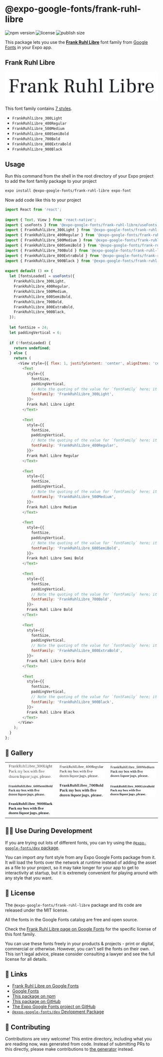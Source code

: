# @expo-google-fonts/frank-ruhl-libre

![npm version](https://flat.badgen.net/npm/v/@expo-google-fonts/frank-ruhl-libre)
![license](https://flat.badgen.net/github/license/expo/google-fonts)
![publish size](https://flat.badgen.net/packagephobia/install/@expo-google-fonts/frank-ruhl-libre)

This package lets you use the [**Frank Ruhl Libre**](https://fonts.google.com/specimen/Frank+Ruhl+Libre) font family from [Google Fonts](https://fonts.google.com/) in your Expo app.

## Frank Ruhl Libre

![Frank Ruhl Libre](./font-family.png)

This font family contains [7 styles](#-gallery).

- `FrankRuhlLibre_300Light`
- `FrankRuhlLibre_400Regular`
- `FrankRuhlLibre_500Medium`
- `FrankRuhlLibre_600SemiBold`
- `FrankRuhlLibre_700Bold`
- `FrankRuhlLibre_800ExtraBold`
- `FrankRuhlLibre_900Black`

## Usage

Run this command from the shell in the root directory of your Expo project to add the font family package to your project
```sh
expo install @expo-google-fonts/frank-ruhl-libre expo-font
```

Now add code like this to your project
```js
import React from 'react';

import { Text, View } from 'react-native';
import { useFonts } from '@expo-google-fonts/frank-ruhl-libre/useFonts';
import { FrankRuhlLibre_300Light } from '@expo-google-fonts/frank-ruhl-libre/300Light';
import { FrankRuhlLibre_400Regular } from '@expo-google-fonts/frank-ruhl-libre/400Regular';
import { FrankRuhlLibre_500Medium } from '@expo-google-fonts/frank-ruhl-libre/500Medium';
import { FrankRuhlLibre_600SemiBold } from '@expo-google-fonts/frank-ruhl-libre/600SemiBold';
import { FrankRuhlLibre_700Bold } from '@expo-google-fonts/frank-ruhl-libre/700Bold';
import { FrankRuhlLibre_800ExtraBold } from '@expo-google-fonts/frank-ruhl-libre/800ExtraBold';
import { FrankRuhlLibre_900Black } from '@expo-google-fonts/frank-ruhl-libre/900Black';

export default () => {
  let [fontsLoaded] = useFonts({
    FrankRuhlLibre_300Light,
    FrankRuhlLibre_400Regular,
    FrankRuhlLibre_500Medium,
    FrankRuhlLibre_600SemiBold,
    FrankRuhlLibre_700Bold,
    FrankRuhlLibre_800ExtraBold,
    FrankRuhlLibre_900Black,
  });

  let fontSize = 24;
  let paddingVertical = 6;

  if (!fontsLoaded) {
    return undefined;
  } else {
    return (
      <View style={{ flex: 1, justifyContent: 'center', alignItems: 'center' }}>
        <Text
          style={{
            fontSize,
            paddingVertical,
            // Note the quoting of the value for `fontFamily` here; it expects a string!
            fontFamily: 'FrankRuhlLibre_300Light',
          }}>
          Frank Ruhl Libre Light
        </Text>

        <Text
          style={{
            fontSize,
            paddingVertical,
            // Note the quoting of the value for `fontFamily` here; it expects a string!
            fontFamily: 'FrankRuhlLibre_400Regular',
          }}>
          Frank Ruhl Libre Regular
        </Text>

        <Text
          style={{
            fontSize,
            paddingVertical,
            // Note the quoting of the value for `fontFamily` here; it expects a string!
            fontFamily: 'FrankRuhlLibre_500Medium',
          }}>
          Frank Ruhl Libre Medium
        </Text>

        <Text
          style={{
            fontSize,
            paddingVertical,
            // Note the quoting of the value for `fontFamily` here; it expects a string!
            fontFamily: 'FrankRuhlLibre_600SemiBold',
          }}>
          Frank Ruhl Libre Semi Bold
        </Text>

        <Text
          style={{
            fontSize,
            paddingVertical,
            // Note the quoting of the value for `fontFamily` here; it expects a string!
            fontFamily: 'FrankRuhlLibre_700Bold',
          }}>
          Frank Ruhl Libre Bold
        </Text>

        <Text
          style={{
            fontSize,
            paddingVertical,
            // Note the quoting of the value for `fontFamily` here; it expects a string!
            fontFamily: 'FrankRuhlLibre_800ExtraBold',
          }}>
          Frank Ruhl Libre Extra Bold
        </Text>

        <Text
          style={{
            fontSize,
            paddingVertical,
            // Note the quoting of the value for `fontFamily` here; it expects a string!
            fontFamily: 'FrankRuhlLibre_900Black',
          }}>
          Frank Ruhl Libre Black
        </Text>
      </View>
    );
  }
};

```

## 🔡 Gallery


||||
|-|-|-|
|![FrankRuhlLibre_300Light](.//300Light/FrankRuhlLibre_300Light.ttf.png)|![FrankRuhlLibre_400Regular](.//400Regular/FrankRuhlLibre_400Regular.ttf.png)|![FrankRuhlLibre_500Medium](.//500Medium/FrankRuhlLibre_500Medium.ttf.png)||
|![FrankRuhlLibre_600SemiBold](.//600SemiBold/FrankRuhlLibre_600SemiBold.ttf.png)|![FrankRuhlLibre_700Bold](.//700Bold/FrankRuhlLibre_700Bold.ttf.png)|![FrankRuhlLibre_800ExtraBold](.//800ExtraBold/FrankRuhlLibre_800ExtraBold.ttf.png)||
|![FrankRuhlLibre_900Black](.//900Black/FrankRuhlLibre_900Black.ttf.png)||||


## 👩‍💻 Use During Development

If you are trying out lots of different fonts, you can try using the [`@expo-google-fonts/dev` package](https://github.com/freeboub/google-fonts/tree/master/font-packages/dev#readme).

You can import *any* font style from any Expo Google Fonts package from it. It will load the fonts
over the network at runtime instead of adding the asset as a file to your project, so it may take longer
for your app to get to interactivity at startup, but it is extremely convenient
for playing around with any style that you want.

## 📖 License

The `@expo-google-fonts/frank-ruhl-libre` package and its code are released under the MIT license.

All the fonts in the Google Fonts catalog are free and open source.

Check the [Frank Ruhl Libre page on Google Fonts](https://fonts.google.com/specimen/Frank+Ruhl+Libre) for the specific license of this font family.

You can use these fonts freely in your products & projects - print or digital, commercial or otherwise. However, you can't sell the fonts on their own. This isn't legal advice, please consider consulting a lawyer and see the full license for all details.

## 🔗 Links

- [Frank Ruhl Libre on Google Fonts](https://fonts.google.com/specimen/Frank+Ruhl+Libre)
- [Google Fonts](https://fonts.google.com/)
- [This package on npm](https://www.npmjs.com/package/@expo-google-fonts/frank-ruhl-libre)
- [This package on GitHub](https://github.com/freeboub/google-fonts/tree/master/font-packages/frank-ruhl-libre)
- [The Expo Google Fonts project on GitHub](https://github.com/freeboub/google-fonts)
- [`@expo-google-fonts/dev` Devlopment Package](https://github.com/freeboub/google-fonts/tree/master/font-packages/dev)

## 🤝 Contributing

Contributions are very welcome! This entire directory, including what you are reading now, was generated from code. Instead of submitting PRs to this directly, please make contributions to [the generator](https://github.com/freeboub/google-fonts/tree/master/packages/generator) instead.
